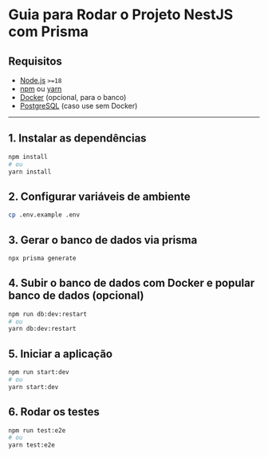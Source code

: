 # Guia para Rodar o Projeto NestJS com Prisma

## Requisitos

- [Node.js](https://nodejs.org/) `>=18`
- [npm](https://www.npmjs.com/) ou [yarn](https://yarnpkg.com/)
- [Docker](https://www.docker.com/) (opcional, para o banco)
- [PostgreSQL](https://www.postgresql.org/) (caso use sem Docker)

---

## 1. Instalar as dependências

```bash
npm install
# ou
yarn install
``` 
## 2. Configurar variáveis de ambiente
```bash
cp .env.example .env
```
## 3. Gerar o banco de dados via prisma
```bash
npx prisma generate
```
## 4. Subir o banco de dados com Docker e popular banco de dados (opcional)
```bash
npm run db:dev:restart
# ou
yarn db:dev:restart
```
## 5. Iniciar a aplicação
```bash
npm run start:dev
# ou
yarn start:dev
```
## 6. Rodar os testes
```bash
npm run test:e2e
# ou
yarn test:e2e
```

